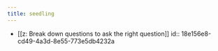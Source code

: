 ```yaml
---
title: seedling
---
```


- [[z: Break down questions to ask the right question]]
id:: 18e156e8-cd49-4a3d-8e55-773e5db4232a
